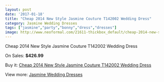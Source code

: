 ```yaml
---
layout: post
date: '2017-01-18'
title: "Cheap 2014 New Style Jasmine Couture T142002 Wedding Dress"
category: Jasmine Wedding Dresses
tags: ["jasmine","party","bonny","dress","dresses"]
image: http://www.neoformal.com/21611-thickbox_default/cheap-2014-new-style-jasmine-couture-t142002-wedding-dress.jpg
---
```

Cheap 2014 New Style Jasmine Couture T142002 Wedding Dress

On Sales: **$426.99**
<a href="https://www.neoformal.com/en/jasmine-wedding-dresses-2014/7050-cheap-2014-new-style-jasmine-couture-t142002-wedding-dress.html"><amp-img layout="responsive" width="600" height="600" src="//www.neoformal.com/21611-thickbox_default/cheap-2014-new-style-jasmine-couture-t142002-wedding-dress.jpg" alt="Cheap 2014 New Style Jasmine Couture T142002 Wedding Dress 0" /></a>
<a href="https://www.neoformal.com/en/jasmine-wedding-dresses-2014/7050-cheap-2014-new-style-jasmine-couture-t142002-wedding-dress.html"><amp-img layout="responsive" width="600" height="600" src="//www.neoformal.com/21612-thickbox_default/cheap-2014-new-style-jasmine-couture-t142002-wedding-dress.jpg" alt="Cheap 2014 New Style Jasmine Couture T142002 Wedding Dress 1" /></a>

Buy it: [Cheap 2014 New Style Jasmine Couture T142002 Wedding Dress](https://www.neoformal.com/en/jasmine-wedding-dresses-2014/7050-cheap-2014-new-style-jasmine-couture-t142002-wedding-dress.html "Cheap 2014 New Style Jasmine Couture T142002 Wedding Dress")

View more: [Jasmine Wedding Dresses](https://www.neoformal.com/en/108-jasmine-wedding-dresses-2014 "Jasmine Wedding Dresses")